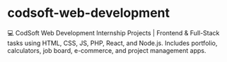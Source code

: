 # codsoft-web-development
💻 CodSoft Web Development Internship Projects | Frontend &amp; Full-Stack tasks using HTML, CSS, JS, PHP, React, and Node.js. Includes portfolio, calculators, job board, e-commerce, and project management apps.
